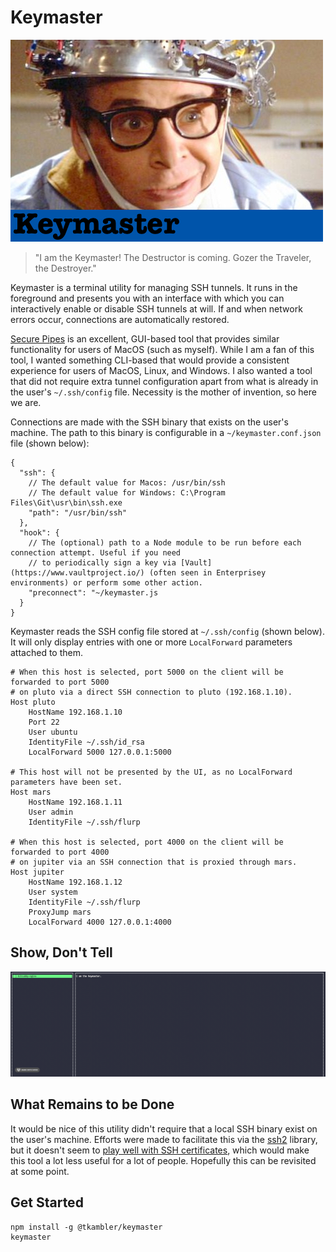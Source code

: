 # Keymaster

![Keymaster](assets/keymaster.jpg)

> "I am the Keymaster! The Destructor is coming. Gozer the Traveler, the Destroyer."

Keymaster is a terminal utility for managing SSH tunnels. It runs in the foreground and presents you with an interface with which you can interactively enable or disable SSH tunnels at will. If and when network errors occur, connections are automatically restored.

[Secure Pipes](https://www.opoet.com/pyro/index.php) is an excellent, GUI-based tool that provides similar functionality for users of MacOS (such as myself). While I am a fan of this tool, I wanted something CLI-based that would provide a consistent experience for users of MacOS, Linux, and Windows. I also wanted a tool that did not require extra tunnel configuration apart from what is already in the user's `~/.ssh/config` file. Necessity is the mother of invention, so here we are.

Connections are made with the SSH binary that exists on the user's machine. The path to this binary is configurable in a `~/keymaster.conf.json` file (shown below):

```
{
  "ssh": {
    // The default value for Macos: /usr/bin/ssh
    // The default value for Windows: C:\Program Files\Git\usr\bin\ssh.exe
    "path": "/usr/bin/ssh"
  },
  "hook": {
    // The (optional) path to a Node module to be run before each connection attempt. Useful if you need
    // to periodically sign a key via [Vault](https://www.vaultproject.io/) (often seen in Enterprisey environments) or perform some other action.
    "preconnect": "~/keymaster.js
  }
}
```

Keymaster reads the SSH config file stored at `~/.ssh/config` (shown below). It will only display entries with one or more `LocalForward` parameters attached to them.

```
# When this host is selected, port 5000 on the client will be forwarded to port 5000
# on pluto via a direct SSH connection to pluto (192.168.1.10).
Host pluto
    HostName 192.168.1.10
    Port 22
    User ubuntu
    IdentityFile ~/.ssh/id_rsa
    LocalForward 5000 127.0.0.1:5000

# This host will not be presented by the UI, as no LocalForward parameters have been set.
Host mars
    HostName 192.168.1.11
    User admin
    IdentityFile ~/.ssh/flurp

# When this host is selected, port 4000 on the client will be forwarded to port 4000
# on jupiter via an SSH connection that is proxied through mars.
Host jupiter
    HostName 192.168.1.12
    User system
    IdentityFile ~/.ssh/flurp
    ProxyJump mars
    LocalForward 4000 127.0.0.1:4000
```

## Show, Don't Tell

![Keymaster](assets/keymaster.gif)

## What Remains to be Done

It would be nice of this utility didn't require that a local SSH binary exist on the user's machine. Efforts were made to facilitate this via the [ssh2](https://github.com/mscdex/ssh2) library, but it doesn't seem to [play well with SSH certificates](https://github.com/mscdex/ssh2/pull/808), which would make this tool a lot less useful for a lot of people. Hopefully this can be revisited at some point.

## Get Started

```
npm install -g @tkambler/keymaster
keymaster
```
